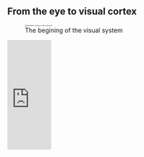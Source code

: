 
## From the eye to visual cortex

<figure>
  <img src = "alxASSETS/image_natural_projection_to_retina.svg" alt="population_tuning_curves_classical" style="zoom: 25%;"/>
  <figcaption>The begining of the visual system</figcaption>
</figure>


<iframe width="100" height="250" src="https://www.youtube.com/embed/xQ0Gd2vDdMo" title="YouTube video player" frameborder="0" allow="accelerometer; autoplay; clipboard-write; encrypted-media; gyroscope; picture-in-picture" allowfullscreen></iframe>
